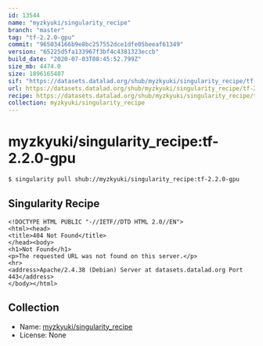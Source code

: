 ```yaml
---
id: 13544
name: "myzkyuki/singularity_recipe"
branch: "master"
tag: "tf-2.2.0-gpu"
commit: "965034166b9e8bc257552dce1dfe05beeaf61349"
version: "65225d5fa133967f3bf4c4381323eccb"
build_date: "2020-07-03T08:45:52.799Z"
size_mb: 4474.0
size: 1896165407
sif: "https://datasets.datalad.org/shub/myzkyuki/singularity_recipe/tf-2.2.0-gpu/2020-07-03-96503416-65225d5f/65225d5fa133967f3bf4c4381323eccb.sif"
url: https://datasets.datalad.org/shub/myzkyuki/singularity_recipe/tf-2.2.0-gpu/2020-07-03-96503416-65225d5f/
recipe: https://datasets.datalad.org/shub/myzkyuki/singularity_recipe/tf-2.2.0-gpu/2020-07-03-96503416-65225d5f/Singularity
collection: myzkyuki/singularity_recipe
---
```


# myzkyuki/singularity_recipe:tf-2.2.0-gpu

```bash
$ singularity pull shub://myzkyuki/singularity_recipe:tf-2.2.0-gpu
```

## Singularity Recipe

```singularity
<!DOCTYPE HTML PUBLIC "-//IETF//DTD HTML 2.0//EN">
<html><head>
<title>404 Not Found</title>
</head><body>
<h1>Not Found</h1>
<p>The requested URL was not found on this server.</p>
<hr>
<address>Apache/2.4.38 (Debian) Server at datasets.datalad.org Port 443</address>
</body></html>
```

## Collection

 - Name: [myzkyuki/singularity_recipe](https://github.com/myzkyuki/singularity_recipe)
 - License: None

